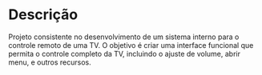 # Descrição

Projeto consistente no desenvolvimento de um sistema interno para o controle remoto de uma TV. O objetivo é criar uma interface funcional que permita o controle completo da TV, incluindo o ajuste de volume, abrir menu, e outros recursos.

